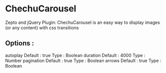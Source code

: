 ChechuCarousel
================================

Zepto and jQuery Plugin: ChechuCarousel is an easy way to display images (or any content) with css transitions

Options :
---------

autoplay 								 Default : true 				Type : Boolean
duration                                 Default : 4000                 Type : Number
pagination                               Default : true                 Type : Boolean
arrows                                   Default : true                 Type : Boolean
